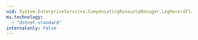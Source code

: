 ```yaml
---
uid: System.EnterpriseServices.CompensatingResourceManager.LogRecordFlags
ms.technology: 
  - "dotnet-standard"
internalonly: False
---
```

